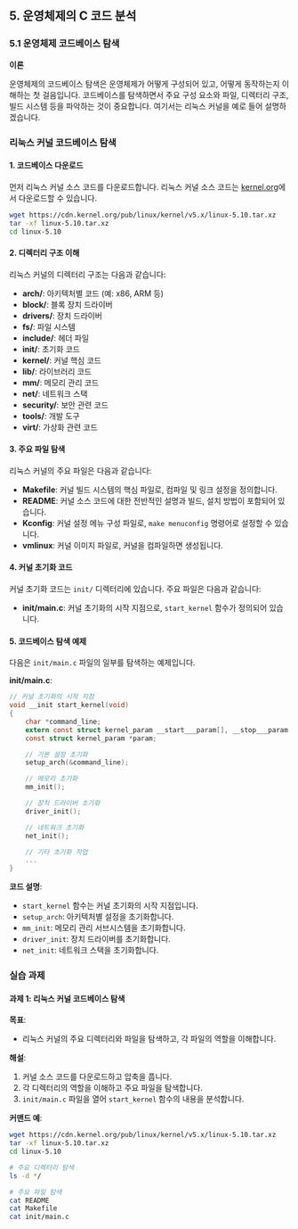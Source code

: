 ## 5. 운영체제의 C 코드 분석

### 5.1 운영체제 코드베이스 탐색

**이론**

운영체제의 코드베이스 탐색은 운영체제가 어떻게 구성되어 있고, 어떻게 동작하는지 이해하는 첫 걸음입니다. 코드베이스를 탐색하면서 주요 구성 요소와 파일, 디렉터리 구조, 빌드 시스템 등을 파악하는 것이 중요합니다. 여기서는 리눅스 커널을 예로 들어 설명하겠습니다.

### 리눅스 커널 코드베이스 탐색

#### 1. 코드베이스 다운로드

먼저 리눅스 커널 소스 코드를 다운로드합니다. 리눅스 커널 소스 코드는 [kernel.org](https://www.kernel.org/)에서 다운로드할 수 있습니다.

```sh
wget https://cdn.kernel.org/pub/linux/kernel/v5.x/linux-5.10.tar.xz
tar -xf linux-5.10.tar.xz
cd linux-5.10
```

#### 2. 디렉터리 구조 이해

리눅스 커널의 디렉터리 구조는 다음과 같습니다:

- **arch/**: 아키텍처별 코드 (예: x86, ARM 등)
- **block/**: 블록 장치 드라이버
- **drivers/**: 장치 드라이버
- **fs/**: 파일 시스템
- **include/**: 헤더 파일
- **init/**: 초기화 코드
- **kernel/**: 커널 핵심 코드
- **lib/**: 라이브러리 코드
- **mm/**: 메모리 관리 코드
- **net/**: 네트워크 스택
- **security/**: 보안 관련 코드
- **tools/**: 개발 도구
- **virt/**: 가상화 관련 코드

#### 3. 주요 파일 탐색

리눅스 커널의 주요 파일은 다음과 같습니다:

- **Makefile**: 커널 빌드 시스템의 핵심 파일로, 컴파일 및 링크 설정을 정의합니다.
- **README**: 커널 소스 코드에 대한 전반적인 설명과 빌드, 설치 방법이 포함되어 있습니다.
- **Kconfig**: 커널 설정 메뉴 구성 파일로, `make menuconfig` 명령어로 설정할 수 있습니다.
- **vmlinux**: 커널 이미지 파일로, 커널을 컴파일하면 생성됩니다.

#### 4. 커널 초기화 코드

커널 초기화 코드는 `init/` 디렉터리에 있습니다. 주요 파일은 다음과 같습니다:

- **init/main.c**: 커널 초기화의 시작 지점으로, `start_kernel` 함수가 정의되어 있습니다.

#### 5. 코드베이스 탐색 예제

다음은 `init/main.c` 파일의 일부를 탐색하는 예제입니다.

**init/main.c**:
```c
// 커널 초기화의 시작 지점
void __init start_kernel(void)
{
    char *command_line;
    extern const struct kernel_param __start___param[], __stop___param[];
    const struct kernel_param *param;

    // 기본 설정 초기화
    setup_arch(&command_line);

    // 메모리 초기화
    mm_init();

    // 장치 드라이버 초기화
    driver_init();

    // 네트워크 초기화
    net_init();

    // 기타 초기화 작업
    ...
}
```

**코드 설명**:
- `start_kernel` 함수는 커널 초기화의 시작 지점입니다.
- `setup_arch`: 아키텍처별 설정을 초기화합니다.
- `mm_init`: 메모리 관리 서브시스템을 초기화합니다.
- `driver_init`: 장치 드라이버를 초기화합니다.
- `net_init`: 네트워크 스택을 초기화합니다.

### 실습 과제

#### 과제 1: 리눅스 커널 코드베이스 탐색

**목표**:
- 리눅스 커널의 주요 디렉터리와 파일을 탐색하고, 각 파일의 역할을 이해합니다.

**해설**:
1. 커널 소스 코드를 다운로드하고 압축을 풉니다.
2. 각 디렉터리의 역할을 이해하고 주요 파일을 탐색합니다.
3. `init/main.c` 파일을 열어 `start_kernel` 함수의 내용을 분석합니다.

**커맨드 예**:
```sh
wget https://cdn.kernel.org/pub/linux/kernel/v5.x/linux-5.10.tar.xz
tar -xf linux-5.10.tar.xz
cd linux-5.10

# 주요 디렉터리 탐색
ls -d */

# 주요 파일 탐색
cat README
cat Makefile
cat init/main.c
```
